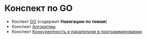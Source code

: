 # Конспект по GO

- Коспект [GO](Sprint_1/mt_cs_GO.md) (содержит **Навигацию по темам**)
- Конспект [Алгоритмы](Sprint_1/algo_cs_go.md)
- Конспект [Конкурентность и паралелизм в программировании](Sprint_1/paral_concur_cs_GO.md)
